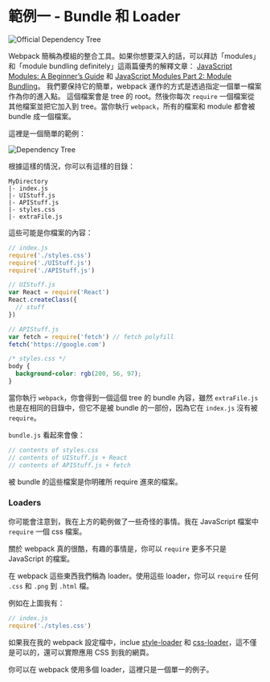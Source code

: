 # 範例一 - Bundle 和 Loader

![Official Dependency Tree](http://i.imgur.com/YU4xBPQ.png)

Webpack 簡稱為模組的整合工具。如果你想要深入的話，可以拜訪「modules」和「module bundling definitely」這兩篇優秀的解釋文章：
[JavaScript Modules: A Beginner’s Guide](https://medium.freecodecamp.com/javascript-modules-a-beginner-s-guide-783f7d7a5fcc#.jw1txw6uh)
和 [JavaScript Modules Part 2: Module Bundling](https://medium.com/@preethikasireddy/javascript-modules-part-2-module-bundling-5020383cf306#.lfnspler2)。
我們要保持它的簡單，webpack 運作的方式是透過指定一個單一檔案作為你的進入點。
這個檔案會是 tree 的 root。然後你每次 `require` 一個檔案從其他檔案並把它加入到 tree。當你執行 `webpack`，所有的檔案和 module 都會被 bundle 成一個檔案。

這裡是一個簡單的範例：

![Dependency Tree](http://i.imgur.com/dSghwwL.png)

根據這樣的情況，你可以有這樣的目錄：

```
MyDirectory
|- index.js
|- UIStuff.js
|- APIStuff.js
|- styles.css
|- extraFile.js
```

這些可能是你檔案的內容：

```javascript
// index.js
require('./styles.css')
require('./UIStuff.js')
require('./APIStuff.js')

// UIStuff.js
var React = require('React')
React.createClass({
  // stuff
})

// APIStuff.js
var fetch = require('fetch') // fetch polyfill
fetch('https://google.com')
```

```css
/* styles.css */
body {
  background-color: rgb(200, 56, 97);
}
```

當你執行 `webpack`，你會得到一個這個 tree 的 bundle 內容，雖然 `extraFile.js` 也是在相同的目錄中，但它不是被 bundle 的一部份，因為它在 `index.js` 沒有被 `require`。

`bundle.js` 看起來會像：

```javascript
// contents of styles.css
// contents of UIStuff.js + React
// contents of APIStuff.js + fetch
```

被 bundle 的這些檔案是你明確所 require 進來的檔案。

### Loaders

你可能會注意到，我在上方的範例做了一些奇怪的事情。我在 JavaScript 檔案中 `require` 一個 css 檔案。

關於 webpack 真的很酷，有趣的事情是，你可以 `require` 更多不只是 JavaScript 的檔案。

在 webpack 這些東西我們稱為 loader。使用這些 loader，你可以 `require` 任何 `.css` 和 `.png` 到 `.html` 檔。

例如在上圖我有：

```javascript
// index.js
require('./styles.css')
```

如果我在我的 webpack 設定檔中，inclue [style-loader](https://github.com/webpack/style-loader) 和 [css-loader](https://github.com/webpack/css-loader)，這不僅是可以的，還可以實際應用 CSS 到我的網頁。

你可以在 webpack 使用多個 loader，這裡只是一個單一的例子。
